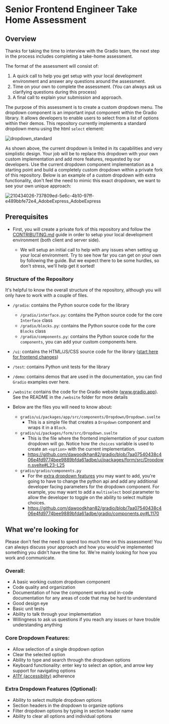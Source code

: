 # Senior Frontend Engineer Take Home Assessment

## Overview

Thanks for taking the time to interview with the Gradio team, the next step in the process includes completing a take-home assessment. 

The format of the assessment will consist of:
1. A quick call to help you get setup with your local development environment and answer any questions around the assessment.
2. Time on your own to complete the assessment. (You can always ask us clarifying questions during this process)
3. A final call to explain your submission and approach.

The purpose of this assessment is to create a custom dropdown menu. The dropdown component is an important input component within the Gradio library. It allows developers to enable users to select from a list of options within their demos. This repository currently implements a standard dropdown menu using the html `select` element:

![dropdown_standard](https://user-images.githubusercontent.com/12725292/215598524-f4a628a4-13ca-4d9a-a2c3-9c0c0fc5b938.gif)



As shown above, the current dropdown is limited in its capabilities and very simplistic design. Your job will be to replace this dropdown with your own custom implementation and add more features, requested by our developers. Use the current dropdown component implementation as a starting point and build a completely custom dropdown within a private fork of this repository. Below is an example of a custom dropdown with extra functionality, don't feel the need to mimic this exact dropdown, we want to see your own unique approach:

![210434026-737809ed-5e6c-4b10-97ff-e489bbfe72e4_AdobeExpress_AdobeExpress](https://user-images.githubusercontent.com/12725292/215605827-a20fda39-0dec-4bb8-8928-8118695489bc.gif)


## Prerequisites

* First, you will create a private fork of this repository and follow the [CONTRIBUTING.md](https://github.com/gradio-app/gradio/blob/main/CONTRIBUTING.md) guide in order to setup your local development environment (both client and server side).

  - We will setup an initial call to help with any issues when setting up your local environment. Try to see how far you can get on your own by following the guide. But we expect there to be some hurdles, so don't stress, we'll help get it sorted!

### Structure of the Repository

It's helpful to know the overall structure of the repository, although you will only have to work with a couple of files.

* `/gradio`: contains the Python source code for the library
    * `/gradio/interface.py`: contains the Python source code for the core `Interface` class
    * `/gradio/blocks.py`: contains the Python source code for the core `Blocks` class
    * `/gradio/components.py`: contains the Python source code for the `components`, you can add your custom components here.
* `/ui`: contains the HTML/JS/CSS source code for the library ([start here for frontend changes](/ui/README.md))
* `/test`: contains Python unit tests for the library
* `/demo`: contains demos that are used in the documentation, you can find `Gradio` examples over here.
* `/website`: contains the code for the Gradio website (www.gradio.app). See the README in the `/website` folder for more details

* Below are the files you will need to know about:
  - `gradio/ui/packages/app/src/components/Dropdown/Dropdown.svelte`
    -  This is a simple file that creates a `Dropdown` component and wraps it in a `Block`.
  - `gradio/ui/packages/form/src/Dropdown.svelte`
    - This is the file where the frontend implementation of your custom dropdown will go. Notice how the `choices` variable is used to create an `<option>` with the current implementation.
    -  https://github.com/dawoodkhan82/gradio/blob/7aa07540438c406e4fd9774bee9889bfda61adbe/ui/packages/form/src/Dropdown.svelte#L23-L25
  - `gradio/gradio/components.py`
    - For the [extra dropdown features](https://github.com/dawoodkhan82/gradio#extra-dropdown-features-optional) you may want to add, you're going to have to change the python api and add any additional developer facing parameters for the dropdown component. For example, you may want to add a `multiselect` bool parameter to allow the developer to toggle on the ability to select multiple choices.
    - https://github.com/dawoodkhan82/gradio/blob/7aa07540438c406e4fd9774bee9889bfda61adbe/gradio/components.py#L1170

## What we're looking for

Please don't feel the need to spend too much time on this assessment! You can always discuss your approach and how you would've implemented something you didn't have the time for. We're mainly looking for how you work and communicate.

### Overall:

* A basic working custom dropdown component
* Code quality and organization
* Documentation of how the component works and in-code documentation for any areas of code that may be hard to understand
* Good design eye
* Basic unit tests
* Ability to talk through your implementation
* Willingness to ask us questions if you reach any issues or have trouble understanding anything

### Core Dropdown Features:

* Allow selection of a single dropdown option
* Clear the selected option
* Ability to type and search through the dropdown options
* Keyboard functionality: enter key to select an option, and arrow key support for navigating options
* [A11Y (accessiblity)](https://developer.mozilla.org/en-US/docs/Web/Accessibility) adherence 

### Extra Dropdown Features (Optional):
* Ability to select multiple dropdown options
* Section headers in the dropdown to organize options
* Filter dropdown options by typing in section header name
* Ability to clear all options and individual options

